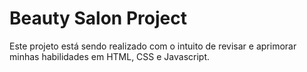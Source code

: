 # Beauty Salon Project

Este projeto está sendo realizado com o intuito de revisar e aprimorar minhas habilidades em HTML, CSS e Javascript.
